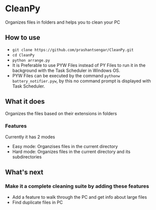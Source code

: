# CleanPy
Organizes files in folders and helps you to clean your PC

## How to use
- `git clone https://github.com/prashantsengar/CleanPy.git`
- `cd CleanPy`
- `python arrange.py`
- It is Preferable to use PYW Files instead of PY Files to run it in the background with the Task Scheduler in Windows
  OS.
- PYW Files can be executed by the command `pythonw battery_notifier.pyw`, by this no command prompt is displayed with
  Task Scheduler.

## What it does
Organizes the files based on their extensions in folders

### Features
Currently it has 2 modes

- Easy mode: Organzises files in the current directory
- Hard mode: Organizes files in the current directory and its subdirectories

## What's next

### Make it a complete cleaning suite by adding these features

- Add a feature to walk through the PC and get info about large files
- Find duplicate files in PC

[comment]: <> (### Make a complete PC suite by integrating other features)

[comment]: <> (- Feature to notify the user to take breaks)

[comment]: <> (- Notify about battery percentage as in this &#40;repo&#41;[https://github.com/prashantsengar/BatteryNotifier])

[comment]: <> (- Get info about PC health)
